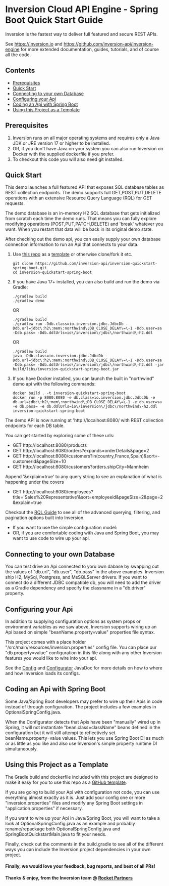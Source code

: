 # Inversion Cloud API Engine - Spring Boot Quick Start Guide

Inversion is the fastest way to deliver full featured and secure REST APIs.

See https://inversion.io and https://github.com/inversion-api/inversion-engine for more extended documentation, guides, 
tutorials, and of course all the code.

## Contents
- [Prerequisites](#inversion-cloud-api-engine)
- [Quick Start](#quick-start)
- [Connecting to your own Database](#connecting-to-your-own-database)
- [Configuring your Api](#configuring-your-api)
- [Coding an Api with Spring Boot](#coding-an-api-with-spring-boot)
- [Using this Project as a Template](#using-this-project-as-a-template)

## Prerequisites

1. Inversion runs on all major operating systems and requires only a Java JDK or JRE version 17 or higher to be installed.
1. OR, if you don't have Java on your system you can also run Inversion on Docker with the supplied dockerfile if you prefer.
1. To checkout this code you will also need git installed.

## Quick Start

This demo launches a full featured API that exposes SQL database tables as REST collection endpoints.  The demo 
supports full GET,POST,PUT,DELETE operations with an extensive Resource Query Language (RQL) for GET requests.
 
The demo database is an in-memory H2 SQL database that gets initialized from scratch each time the demo runs.  That 
means you can fully explore modifying operations (POST,PUT,PATCH,DELETE) and 'break' whatever you want. When 
you restart that data will be back in its original demo state.

After checking out the demo api, you can easily supply your own database connection information to run an Api
that connects to your data.  

1. Use [this repo](https://github.com/inversion-api/inversion-quickstart-spring-boot) as a [template](https://help.github.com/en/github/creating-cloning-and-archiving-repositories/creating-a-repository-from-a-template) or otherwise clone/fork it etc.
    ```shell script
    git clone https://github.com/inversion-api/inversion-quickstart-spring-boot.git
    cd inversion-quickstart-spring-boot
    ```

1. If you have Java 17+ installed, you can also build and run the demo via Gradle: 
    ```shell script
    ./gradlew build
    ./gradlew demo
    ```
   OR
   ```shell script
   ./gradlew build
   ./gradlew run -Ddb.class=io.inversion.jdbc.JdbcDb -Ddb.url=jdbc\:h2\:mem\:northwind\;DB_CLOSE_DELAY\=\-1 -Ddb.user=sa -Ddb.pass= -Ddb.ddlUrls=io\/inversion\/jdbc\/northwind\-h2.ddl
   ```
   OR
   ```shell script
   ./gradlew build
   java -Ddb.class=io.inversion.jdbc.JdbcDb -Ddb.url=jdbc\:h2\:mem\:northwind\;DB_CLOSE_DELAY\=\-1 -Ddb.user=sa -Ddb.pass= -Ddb.ddlUrls=io\/inversion\/jdbc\/northwind\-h2.ddl -jar build/libs/inversion-quickstart-spring-boot.jar
   ```

1. If you have Docker installed, you can launch the built in "northwind" demo api with the following commands:
    ```shell script
    docker build . -t inversion-quickstart-spring-boot
    docker run -p 8080:8080 -e db.class=io.inversion.jdbc.JdbcDb -e db.url=jdbc\:h2\:mem\:northwind\;DB_CLOSE_DELAY\=\-1 -e db.user=sa -e db.pass= -e db.ddlUrls=io\/inversion\/jdbc\/northwind\-h2.ddl inversion-quickstart-spring-boot
    ``` 
 

The demo API is now running at 'http://localhost:8080/ with REST collection endpoints for each DB table.

You can get started by exploring some of these urls:
 - GET http://localhost:8080/products
 - GET http://localhost:8080/orders?expands=orderDetails&page=2
 - GET http://localhost:8080/customers?in(country,France,Spain)&sort=-customerid&pageSize=10
 - GET http://localhost:8080/customers?orders.shipCity=Mannheim

Append '&explain=true' to any query string to see an explanation of what is happening under the covers
 - GET http://localhost:8080/employees?title='Sales%20Representative'&sort=employeeid&pageSize=2&page=2&explain=true

Checkout the [RQL Guide](https://github.com/inversion-api/inversion-engine#resource-query-language-rql) to see all of the 
advanced querying, filtering, and pagination options built into Inversion.

- If you want to use the simple configuration model:
- OR, if you are comfortable coding with Java and Spring Boot, you may want to use code to wire up your api.

## Connecting to your own Database

You can test drive an Api connected to yoru own dabase by swapping out the values of "db.url", "db.user", "db.pass"
in the above examples.  Inversion ship H2, MySql, Postgress, and MsSQLServer drivers.  If you want to connect
do a different JDBC compatible db, you will need to add the driver as a Gradle dependency and specify the classname
in a "db.driver" property.

## Configuring your Api

In addition to supplying configuration options as system props or environment variables as we saw above, Inversion supports
wiring up an Api based on simple "beanName.property=value" properties file syntax.  

This project comes with a place holder "/src/main/resources/inversion.properties" config file.  You can place
our "db.property=value" configuration in this file along with any other Inversion features you would like to wire
into your api.   

See the [Config](https://inversion-api.github.io/inversion-engine/javadoc/io/inversion/utils/Config.html) 
and [Configurator](https://inversion-api.github.io/inversion-engine/javadoc/io/inversion/utils/Configurator.html) JavaDoc 
for more details on how to where and how Inversion loads its configs.


## Coding an Api with Spring Boot

Some Java/Spring Boot developers may prefer to wire up their Apis in code instead of through configuration.  The project
includes a few examples in OptionalSpringConfig.java.  

When the Configurator detects that Apis have been "manually" wired
up in Spring, it will not instantiate "bean.class=className" beans defined in the configuration but it will still 
attempt to reflectively set beanName.property=value values.  This lets you use Spring Boot DI as much or as little as you 
like and also use Inversion's simple property runtime DI simultaneously.    


## Using this Project as a Template

The Gradle build and dockerfile included with this project are designed to make it easy for you to use this repo as a
[GitHub template](https://help.github.com/en/github/creating-cloning-and-archiving-repositories/creating-a-template-repository).

If you are going to build your Api with configuration not code, you can use everything almost exactly as it is.  Just
add your config one or more "inversion.properties" files and modify any Spring Boot settings in "application.properties" 
if necessary.

If you want to wire up your Api in Java/Spring Boot, you will want to take a look at OptionalSpringConfig.java as
an example and probably rename/repackage both OptionalSpringConfig.java and SpringBootQuickstartMain.java to fit
your needs.

Finally, check out the comments in the build.gradle to see all of the different ways you can include the Inversion
project dependencies in your own project.  
           

#### Finally, we would love your feedback, bug reports, and best of all PRs!

#### Thanks & enjoy, from the Inversion team @ [Rocket Partners](http://rocketpartners.io)
